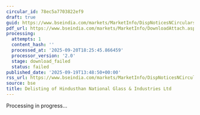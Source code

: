 ```yaml
---
circular_id: 78ec5a7703822ef9
draft: true
guid: https://www.bseindia.com/markets/MarketInfo/DispNoticesNCirculars.aspx?Noticeid={7E24E9E2-6E78-4581-BFD8-592CFF316DB5}&noticeno=20250919-41&dt=09/19/2025&icount=41&totcount=44&flag=0
pdf_url: https://www.bseindia.com/markets/MarketInfo/DownloadAttach.aspx?id=20250919-41&attachedId=
processing:
  attempts: 1
  content_hash: ''
  processed_at: '2025-09-20T18:25:45.866459'
  processor_version: '2.0'
  stage: download_failed
  status: failed
published_date: '2025-09-19T13:48:50+00:00'
rss_url: https://www.bseindia.com/markets/MarketInfo/DispNoticesNCirculars.aspx?Noticeid={7E24E9E2-6E78-4581-BFD8-592CFF316DB5}&noticeno=20250919-41&dt=09/19/2025&icount=41&totcount=44&flag=0
source: bse
title: Delisting of Hindusthan National Glass & Industries Ltd
---
```


Processing in progress...